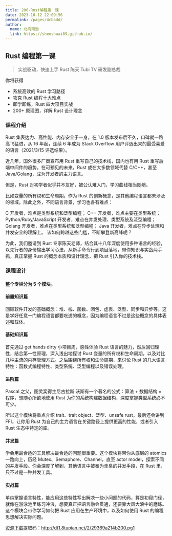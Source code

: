 ```yaml
---
title: 206-Rust编程第一课
date: 2023-10-12 22:09:56
permalink: /pages/4cbadd/
author: 
  name: 北鸟南游
  link: https://shenshuai89.github.io/
---
```

## Rust 编程第一课

> 实战驱动，快速上手 Rust
> 陈天  Tubi TV 研发副总裁

你将获得

- 系统高效的 Rust 学习路径
- 攻克 Rust 编程十大难点
- 即学即练，Rust 四大项目实战
- 200+ 原理图，详解 Rust 设计理念

### 课程介绍

Rust 集表达力、高性能、内存安全于一身，在 1.0 版本发布后不久，口碑就一路高飞猛进，从 16 年起，连续 6 年成为 Stack Overflow 用户评选出来的最受喜爱的语言（2021/3/15 评选结果）。

近几年，国外很多厂商宣布用 Rust 重写自己的技术栈，国内也有用 Rust 重写后端中间件的趋势。在可预见的未来，Rust 或在大多数领域代替 C/C++，甚至 Java/Golang，成为开发者的主力语言。

但是，Rust 对初学者似乎并不友好，被公认难入门，学习曲线相当陡峭。

比如变量的所有权和生命周期，作为 Rust 的创新概念，是其他编程语言都未涉及的领域。除此之外，不同语言背景，学习也各有难点：

C 开发者，难点是类型系统和泛型编程；
C++ 开发者，难点主要在类型系统；
Python/Ruby/JavaScript 开发者，难点在并发处理、类型系统及泛型编程；
Golang 开发者，难点在类型系统和泛型编程；
Java 开发者，难点在异步处理和并发安全的理解上。
该如何跨越这些门槛，不断攀登新高峰呢？

为此，我们邀请到 Rust 专家陈天老师，结合其十八年深度使用多种语言的经验，以先行者的身份输出学习心法，从新手命令行到项目落地，带你知识与实战两手抓，真正掌握 Rust 的概念本质和设计理念，把 Rust 引入你的技术栈。


### 课程设计

#### 整个专栏分为 5 个模块。

#### 前置知识篇
回顾软件开发的基础概念：堆、栈、函数、闭包、虚表、泛型、同步和异步等。这是学好任意一门编程语言都要吃透的概念，因为编程语言不过是这些概念的具体表述和载体。

#### 基础知识篇
首先通过 get hands dirty 小项目周，感性体验 Rust 语言的魅力，然后回归理性，结合第一性原理，深入浅出地探讨 Rust 变量的所有权和生命周期，以及对比几种主流的内存管理方式。之后围绕所有权和生命周期，来讨论 Rust 的几大语言特性：函数式编程特性、类型系统、泛型编程以及错误处理。

#### 进阶篇
Pascal 之父，图灵奖得主尼古拉斯·沃斯有一个著名的公式：算法 + 数据结构 = 程序，想随心所欲地使用 Rust 为你的系统构建数据结构，深度掌握类型系统必不可少。

所以这个模块将重点介绍 trait、trait object、泛型、unsafe rust，最后还会讲到 FFI，让你用 Rust 为自己的主力语言在关键路径上提供更高的性能，或者引入 Rust 生态中特定的库。

#### 并发篇
学会用最合适的工具解决最合适的问题很重要。这个模块将带你从底层的 atomics 一路向上，历经 Mutex、Semaphore、Channel，直至 actor model，探索不同的并发手段。你会深度了解到，其他语言中被奉为圭臬的并发手段，在 Rust 里，只不过是一种并发工具。

#### 实战篇
单纯掌握语言特性，能应用这些特性写出解决一些小问题的代码，算是初窥门径，就像在游泳池里练习冲浪，想要真正把语言融会贯通，还要靠大风大浪中的磨炼。这个模块会带你学习如何把 Rust 应用在生产环境中，以及如何使用 Rust 的编程思想解决实际问题。

[资源下载](https://pan.baidu.com/s/1rXgbjzq13YAP_t6afoSOEQ)提取码：http://dt1.8tupian.net/2/29369a214b200.pg1	
